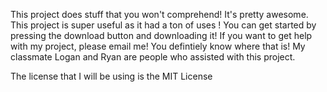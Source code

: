 This project does stuff that you won't comprehend! It's pretty awesome. 
This project is super useful as it had a ton of uses !
You can get started by pressing the download button and downloading it!
If you want to get help with my project, please email me! You defintiely know where that is!
My classmate Logan and Ryan are people who assisted with this project. 

The license that I will be using is the MIT License


